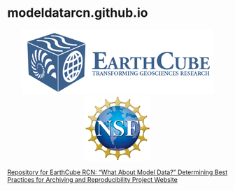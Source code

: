 # modeldatarcn.github.io
<p align="center">
  <a href="http://earthcube.org/"><img src="images/logo_earthcube_full_horizontal.png" height="150">
  <a href="https://nsf.gov/"><img src="images/NSF_4-Color_bitmap_Logo.png" width="150" height="150">
</p>


Repository for EarthCube RCN: “What About Model Data?”  Determining Best Practices for Archiving and Reproducibility Project Website
